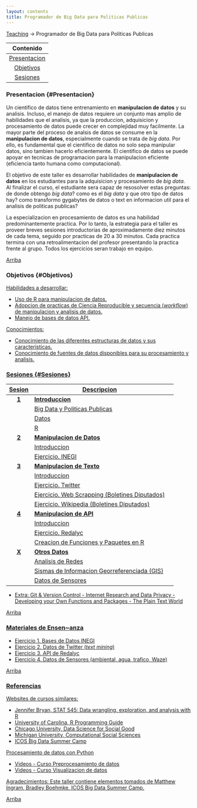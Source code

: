 ```yaml
---
layout: contents
title: Programador de Big Data para Politicas Publicas
---
```



<a name="Contenido"></a>

[Teaching](../../teaching.md) &rarr; Programador de Big Data para Politicas Publicas

| Contenido |
| :---: |
| [Presentacion](#Presentacion) |
| [Objetivos](#Objetivos) |
| [Sesiones](#Sesiones) |


### Presentacion {#Presentacion}

Un cientifico de datos tiene entrenamiento en **manipulacion de datos** y su analisis. Incluso, el manejo de datos requiere un conjunto mas amplio de habilidades que el analisis, ya que la produccion, adquisicion y procesamiento de datos puede crecer en complejidad muy facilmente. La mayor parte del proceso de analsis de datos se consume en la **manipulacion de datos**, especialmente cuando se trata de *big data*. Por ello, es fundamental que el cientifico de datos no solo sepa manipular datos, sino tambien hacerlo eficientemente. El cientifico de datos se puede apoyar en tecnicas de programacion para la manipulacion eficiente (eficiencia tanto humana como computacional).

El objetivo de este taller es desarrollar habilidades de **manipulacion de datos** en los estudiantes para la adquisicion y procesamiento de *big data*. Al finalizar el curso, el estudiante sera capaz de resosolver estas preguntas: de donde obtengo *big data*? como es el *big data* y que otro tipo de datos hay? como transformo gygabytes de datos o text en informacion util para el analisis de politicas publicas?

La especializacion en procesamiento de datos es una habilidad predominantemente practica. Por lo tanto, la estrategia para  el taller es proveer breves sesiones introductorias de aproximadamente diez minutos de cada tema, seguido por practicas de 20 a 30 minutos. Cada practica termina con una retroalimentacion del profesor presentando la practica frente al grupo. Todos los ejercicios seran trabajo en equipo.

[Arriba](#Contenido)

### Objetivos {#Objetivos}

<u>Habilidades a desarrollar:<u/>
- Uso de R para manipulacion de datos.
- Adopcion de practicas de [Ciencia Reproducible](../../workshops/ciencia-reproducible) y secuencia (*workflow*) de manipulacion y analisis de datos.
- Manejo de bases de datos API.

<u>Conocimientos:<u/>
- Conocimiento de las diferentes estructuras de datos y sus caracteristicas.
- Conocimiento de fuentes de datos disponibles para su procesamiento y analisis.

### Sesiones {#Sesiones}

| Sesion        | Descripcion  |       |
|:-------------:|--------------| :--- |
| **1**         | **Introduccion**  |
|               | Big Data y Politicas Publicas | <a href="#" style="color:black;"><i class="fas fa-chalkboard-teacher" style="font-size:1em"></i></a> |
|               | Datos | <a href="https://crenteriam.github.io/workshops/programmer/datos/" style="color:black;"><i class="fas fa-folder-open" style="font-size:1em"></i></a> |
|               | R | <a href="https://crenteriam.github.io/training/r/r/" style="color:black;"><i class="fas fa-folder-open" style="font-size:1em"></i></a> |
| **2**         | **Manipulacion de Datos**  |
|               | Introduccion  | <a href="#" style="color:black;"><i class="fas fa-chalkboard-teacher" style="font-size:1em"></i></a> |
|               | Ejercicio. INEGI   |
| **3**         | **Manipulacion de Texto**  |
|               | Introduccion  | <a href="#" style="color:black;"><i class="fas fa-chalkboard-teacher" style="font-size:1em"></i></a> |
|               | Ejercicio. Twitter  |
|               | Ejercicio. Web Scrapping (Boletines Diputados) |
|               | Ejercicio. Wikipedia (Boletines Diputados)  |
| **4**         | **Manipulacion de API**  |
|               | Introduccion  | <a href="#" style="color:black;"><i class="fas fa-chalkboard-teacher" style="font-size:1em"></i></a> |
|               | Ejercicio. Redalyc  |
|               | Creacion de Funciones y Paquetes en R  |
| **X**         | **Otros Datos**  |
|               | Analisis de Redes  |
|               | Sismas de Informacion Georreferenciada (GIS)  |
|               | Datos de Sensores  |

- Extra: Git & Version Control - Internet Research and Data Privacy - Developing your Own Functions and Packages - The Plain Text World

[Arriba](#SectionMenu)

### Materiales de Ensen~anza


- Ejercicio 1. Bases de Datos INEGI
- Ejercicio 2. Datos de Twitter (*text mining*)
- Ejercicio 3. API de Redalyc
- Ejercicio 4. Datos de Sensores (ambiental, agua, trafico, Waze)

[Arriba](#Contenido)

### Referencias


<u>Websites de cursos similares:<u/>
- Jennifer Bryan, [STAT 545: Data wrangling, exploration, and analysis with R](http://stat545.com/)
- University of Carolina, [R Programming Guide](http://uc-r.github.io/)
- Chicago University, [Data Science for Social Good](https://dssg.uchicago.edu/)
- Michigan University, [Computational Social Sciences](https://sites.lsa.umich.edu/css/category/reading-and-resources/)
- [ICOS Big Data Summer Camp](https://icosbigdatacamp.github.io/2017-summer-camp/)

<u>Procesamiento de datos con Python</u>
- [Videos - Curso Preprocesamiento de datos](https://www.youtube.com/playlist?list=PLJjOveEiVE4BK9Vnnl99H2IlYGhmokn1V)
- [Videos - Curso Visualizacion de datos](https://www.youtube.com/channel/UCLJV54sFqPiH4MYcJKvGesg)

<u>Agradecimientos</u>: Este taller contiene elementos tomados de [Matthew Ingram](http://mattingram.net/), [Bradley Boehmke](http://uc-r.github.io/), [ICOS Big Data Summer Camp](https://icosbigdatacamp.github.io/2017-summer-camp/).

[Arriba](#Contenido)
